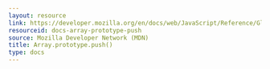 ```yaml
---
layout: resource
link: https://developer.mozilla.org/en/docs/web/JavaScript/Reference/Global_Objects/Array/push
resourceid: docs-array-prototype-push
source: Mozilla Developer Network (MDN)
title: Array.prototype.push()
type: docs
---
```


